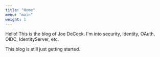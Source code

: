```yaml
---
title: "Home"
menu: "main"
weight: 1
---
```


Hello! This is the blog of Joe DeCock. I'm into security, Identity, OAuth, OIDC, IdentityServer, etc. 

This blog is still just getting started.

